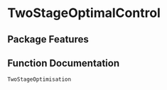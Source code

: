 # TwoStageOptimalControl

## Package Features

## Function Documentation
```@docs
TwoStageOptimisation
```